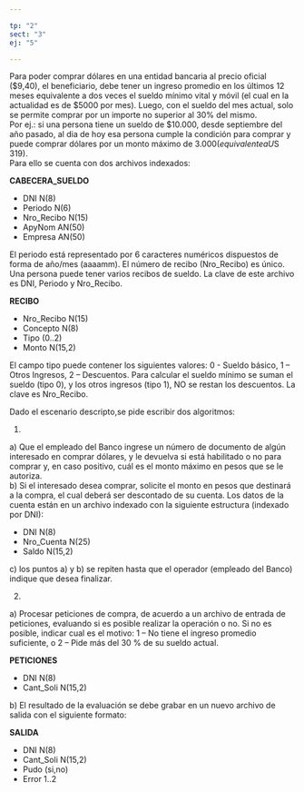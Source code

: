 ```yaml
---

tp: "2"
sect: "3"
ej: "5"

---
```


Para poder comprar dólares en una entidad bancaria al precio oficial ($9,40), el beneficiario, debe tener un ingreso promedio en los últimos 12 meses equivalente a dos veces el sueldo mínimo vital y móvil (el cual en la actualidad es de $5000 por mes). Luego, con el sueldo del mes actual, solo se permite comprar por un importe no superior al 30% del mismo.  
Por ej.: si una persona tiene un sueldo de $10.000, desde septiembre del año pasado, al dia de hoy esa persona cumple la condición para comprar y puede comprar dólares por un monto máximo de $3.000 (equivalente a U$S 319).  
Para ello se cuenta con dos archivos indexados: 

__CABECERA_SUELDO__ 
<ul class='fileul'>
	<li class='clave'>DNI <a>N(8)</a>
	<li class='clave'>Periodo <a>N(6)</a>
	<li class='clave'>Nro_Recibo <a>N(15)</a>
	<li>ApyNom <a>AN(50)</a>
	<li>Empresa <a>AN(50)</a>
</ul>

El periodo está representado por 6 caracteres numéricos dispuestos de forma de año/mes (aaaamm). El número de recibo (Nro_Recibo) es único. Una persona puede tener varios recibos de sueldo. La clave de este archivo es DNI, Periodo y Nro_Recibo.

__RECIBO__
<ul class='fileul'>
	<li class='clave'>Nro_Recibo <a>N(15)</a>
	<li>Concepto <a>N(8)</a>
	<li>Tipo <a>(0..2)</a>
	<li>Monto <a>N(15,2)</a>
</ul>



El campo tipo puede contener los siguientes valores: 0 - Sueldo básico, 1 – Otros Ingresos, 2 – Descuentos. Para calcular el sueldo mínimo se suman el sueldo (tipo 0), y los otros ingresos (tipo 1), NO se restan los descuentos. La clave es Nro_Recibo.

Dado el escenario descripto,se pide escribir dos algoritmos:

1)  
a) Que el empleado del Banco ingrese un número de documento de algún interesado en comprar dólares, y le devuelva si está habilitado o no para comprar y, en caso positivo, cuál es el monto máximo en pesos que se le autoriza.  
b) Si el interesado desea comprar, solicite el monto en pesos que destinará a la compra, el cual deberá ser descontado de su cuenta. Los datos de la cuenta están en un archivo indexado con la siguiente estructura (indexado por  DNI):

<ul class='fileul'>
	<li class='clave'>DNI <a>N(8)</a>
	<li>Nro_Cuenta <a>N(25)</a>
	<li>Saldo <a>N(15,2)</a>
</ul>

c) los puntos a) y b) se repiten hasta que el operador (empleado del Banco) indique que desea finalizar.

2)  
a) Procesar peticiones de compra, de acuerdo a un archivo de entrada de peticiones, evaluando si es posible realizar la operación o no. Si no es posible, indicar cual es el motivo: 1 – No tiene el ingreso promedio suficiente, o 2 – Pide más del 30 % de su sueldo actual.

__PETICIONES__
<ul class='fileul'>
	<li class='clave'>DNI <a>N(8)</a>
	<li>Cant_Soli <a>N(15,2)</a>
</ul>

b) El resultado de la evaluación se debe grabar en un nuevo archivo de salida con el siguiente formato:


__SALIDA__
<ul class='fileul'>
	<li class='clave'>DNI <a>N(8)</a>
	<li>Cant_Soli <a>N(15,2)</a>
	<li>Pudo <a>(si,no)</a>
	<li>Error <a>1..2</a>
</ul>